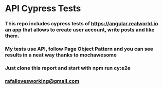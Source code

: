 # API Cypress Tests

### This repo includes cypress tests of https://angular.realworld.io an app that allows to create user account, write posts and like them.

### My tests use API, follow Page Object Pattern and you can see results in a neat way thanks to mochawesome

### Just clone this report and start with npm run cy:e2e

### rafallovesworking@gmail.com